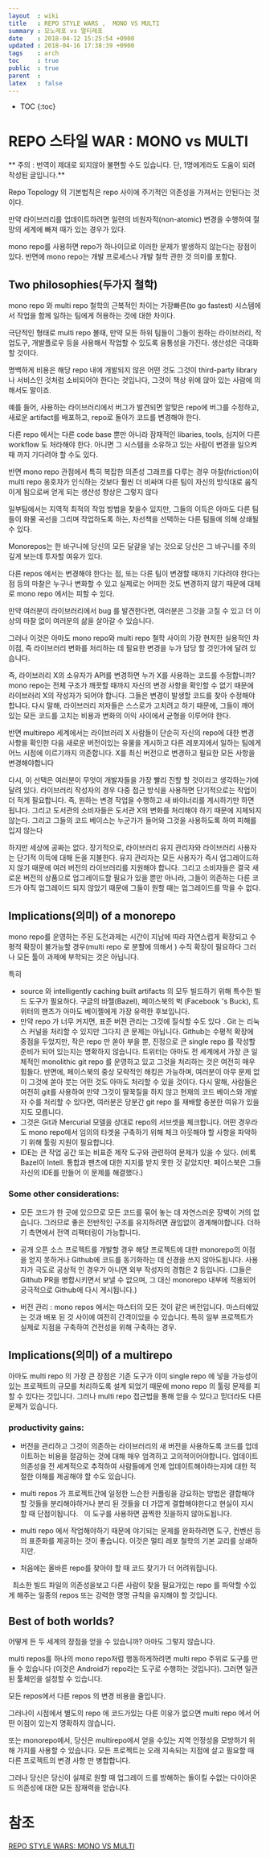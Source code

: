 ```yaml
---
layout  : wiki
title   : REPO STYLE WARS ,  MONO VS MULTI
summary : 모노레포 vs 멀티레포
date    : 2018-04-12 15:25:54 +0900
updated : 2018-04-16 17:38:39 +0900
tags    : arch
toc     : true
public  : true
parent  : 
latex   : false
---
```

* TOC
{:toc}

# REPO 스타일 WAR : MONO vs MULTI
** 주의 : 번역이 제대로 되지않아 불편할 수도 있습니다. 단, 1명에게라도 도움이 되려 작성된 글입니다.**

Repo Topology 의 기본법칙은 repo 사이에 주기적인 의존성을 가져서는 안된다는 것이다.

만약 라이브러리를 업데이트하려면 일련의 비원자적(non-atomic) 변경을 수행하여 절망의 세계에 빠져 때가 있는 경우가 있다.

mono repo를 사용하면 repo가 하나이므로 이러한 문제가 발생하지 않는다는 장점이 있다.
반면에 mono repo는 개발 프로세스나 개발 철학 관한 것 의미를 포함다.

## Two philosophies(두가지 철학)
mono repo 와 multi repo 철학의 근복적인 차이는 가장빠른(to go fastest) 시스템에서 작업을 함께 일하는 팀에게 허용하는 것에 대한 차이다.

극단적인 형태로 multi repo 볼때, 만약 모든 하위 팀들이 그들이 원하는 라이브러리, 작업도구, 개발플로우 등을 사용해서 작업할 수 있도록 융통성을 가진다.
생산성은 극대화 할 것이다.

명백하게 비용은 해당 repo 내에 개발되지 않은 어떤 것도 그것이 third-party library나 서비스인 것처럼 소비되어야 한다는 것입니다, 그것이 책상 위에 앉아 있는 사람에 의해서도 말이죠.

예를 들어, 사용하는 라이브러리에서 버그가 발견되면 알맞은 repo에 버그를 수정하고,
새로운 artifact를 배포하고, repo로 돌아가 코드를 변경해야 한다.

다른 repo 에서는 다른 code base 뿐만 아니라 잠재적인 libaries, tools, 심지어 다른 workflow 도 처라해야 한다. 아니면 그 시스템을 소유하고 있는 사람이 변경을 일으켜때 까지 기다려야 할 수도 있다.

반면 mono repo 관점에서 특히 복잡한 의존성 그래프를 다루는 경우 마찰(friction)이 multi repo 옹호자가 인식하는 것보다 훨씬 더 비싸며 다른 팀이 자신의 방식대로 움직이게 됨으로써 얻게 되는 생산성 향상은 그렇지 않다

일부팀에서는 지역적 최적의 작업 방법을 찾을수 있지만, 그들의 이득은 아마도 다른 팀들이 화물 곡선을 그리며 작업하도록 하는, 차선책을 선택하는 다른 팀들에 의해 상쇄될 수 있다.

Monorepos는 한 바구니에 당신의 모든 달걀을 넣는 것으로 당신은 그 바구니를 주의 깊게 보는데 투자할 여유가 있다. 

다른 repos 에서는 변경해야 한다는 점, 또는 다른 팀이 변경할 때까지 기다려야 한다는 점 등의 마찰은 누구나 변화할 수 있고 실제로는 어떠한 것도 변경하지 않기 때문에 대체로 mono repo 에서는 피할 수 있다. 

만약 여러분이 라이브러리에서 bug 를 발견한다면, 여러분은 그것을 고칠 수 있고 더 이상의 마찰 없이 여러분의 삶을 살아갈 수 있습니다. 

그러나 이것은 아마도 mono repo와 multi repo 철학 사이의 가장 현저한 실용적인 차이점, 즉 라이브러리 변화를 처리하는 데 필요한 변경을 누가 담당 할 것인가에 달려 있습니다.

즉, 라이브러리 X의 소유자가 API를 변경하면 누가 X를 사용하는 코드를 수정합니까? mono repo는 전체 구조가 깨끗할 때까지 자신의 변경 사항을 확인할 수 없기 때문에 라이브러리 X의 작성자가 되어야 합니다. 그들은 변경이 발생할 코드를 찾아 수정해야 합니다. 다시 말해, 라이브러리 저자들은 스스로가 고치려고 하기 때문에, 그들이 깨어 있는 모든 코드를 고치는 비용과 변화의 이익 사이에서 균형을 이루어야 한다.


반면 multirepo 세계에서는 라이브러리 X 사람들이 단순히 자신의 repo에 대한 변경 사항을 확인한 다음 새로운 버전이있는 유물을 게시하고 다른 레포지에서 일하는 팀에게 어느 시점에 이르기까지 의존합니다. X를 최신 버전으로 변경하고 필요한 모든 사항을 변경해야합니다

다시, 이 선택은 여러분이 무엇이 개발자들을 가장 빨리 진할 할 것이라고 생각하는가에 달려 있다. 라이브러리 작성자의 경우 다중 접근 방식을 사용하면 단기적으로는 작업이 더 적게 필요합니다. 즉, 원하는 변경 작업을 수행하고 새 바이너리를 게시하기만 하면 됩니다. 그리고 도서관의 소비자들은 도서관 X의 변화를 처리해야 하기 때문에 지체되지 않는다. 그리고 그들의 코드 베이스는 누군가가 들어와 그것을 사용하도록 하여 피해를 입지 않는다

하지만 세상에 공짜는 없다. 장기적으로, 라이브러리 유지 관리자와 라이브러리 사용자는 단기적 이득에 대해 돈을 지불한다. 유지 관리자는 모든 사용자가 즉시 업그레이드하지 않기 때문에 여러 버전의 라이브러리를 지원해야 합니다. 그리고 소비자들은 결국 새로운 버전의 상품으로 업그레이드할 필요가 있을 뿐만 아니라, 그들이 의존하는 다른 코드가 아직 업그레이드 되지 않았기 때문에 그들이 원할 때는 업그레이드를 막을 수 없다.

## Implications(의미) of a monorepo
mono repo를 운영하는 주된 도전과제는 시간이 지남에 따라 자연스럽게 확장되고
수평적 확장이 불가능할 경우(multi repo 로 분할에 의해서 ) 
수직 확장이 필요하다 그러나  모든 툴이 과제에 부학되는 것은 아닙니다.

특히
* source 와 intelligently caching built artifacts 의 모두 빌드하기 위해 특수한 빌드 도구가 필요하다. 구글의 바젤(Bazel), 페이스북의 벅 (Facebook 's Buck), 트위터의 팬츠가 아마도 베이젤에게 가장 유력한 후보입니다.
* 만약 repo 가 너무 커지면, 표준 버젼 관리는 그것에 질식할 수도 있다 .
  Git 는 리눅스 커널을 처리할 수 있지만 그다지 큰 문제는 아닙니다.
 Github는 수평적 확장에 중점을 두었지만, 작은 repo 만 쏟아 부을 뿐, 진정으로 큰 single repo 를 작성할 준비가 되어 있는지는 명확하지 않습니다. 
 트위터는 아마도 전 세계에서 가장 큰 일체적인 monolithic git repo 를 운영하고 있고 그것을 처리하는 것은 여전히 매우 힘들다. 
 반면에, 페이스북의 중상 모략적인 해킹은 가능하며, 여러분이 아무 문제 없이 그것에 쏟아 붓는 어떤 것도 아마도 처리할 수 있을 것이다. 
 다시 말해, 사람들은 여전히 git를 사용하여 만약 그것이 딸꾹질을 하지 않고 현재의 코드 베이스와 개발자 수를 처리할 수 있다면, 여러분은 당분간 git repo 를 재배할 충분한 여유가 있을지도 모릅니다.
* 그것은 Git과 Mercurial 모델을 상대로 repo의 서브셋을 체크합니다. 
  어떤 경우라도 mono repo에서 임의의 타겟을 구축하기 위해 체크 아웃해야 할 사항을 파악하기 위해 툴링 지원이 필요합니다. 
* IDE는 큰 작업 공간 또는 비표준 제작 도구와 관련하여 문제가 있을 수 있다. (비록 Bazel이 Intell. 통합과 팬츠에 대한 지지를 받지 못한 것 같았지만. 페이스북은 그들 자신의 IDE를 만들어 이 문제를 해결했다.)

### Some other considerations:
* 모든 코드가 한 곳에 있으므로 모든 코드를 묶어 놓는 데 자연스러운 장벽이 거의 없습니다. 
그러므로 좋은 전반적인 구조를 유지하려면 끊임없이 경계해야합니다. 
더하기 측면에서 전역 리팩터링이 가능합니다.

* 공개 오픈 소스 프로젝트를 개발할 경우 해당 프로젝트에 대한 monorepo의 이점을 얻지 못하거나 Github에 코드를 동기화하는 데 신경을 쓰지 않아도됩니다. 사용자가 극도로 공상적 인 경우가 아니면 외부 작성자의 경험은 2 등입니다. (그들은 Github PR을 병합시키면서 보낼 수 없으며, 그 대신 monorepo 내부에 적용되어 궁극적으로 Github에 다시 게시됩니다.)

* 버전 관리 : mono repos 에서는 마스터의 모든 것이 같은 버전입니다. 마스터에있는 것과 배포 된 것 사이에 여전히 간격이있을 수 있습니다. 특히 일부 프로젝트가 실제로 지점을 구축하여 건전성을 위해 구축하는 경우.


## Implications(의미) of a multirepo
아마도 multi repo 의 가장 큰 장점은 기존 도구가 이미 single repo 에 넣을 가능성이있는 프로젝트의 규모를 처리하도록 설계 되었기 때문에 mono repo 의 툴링 문제를 피할 수 있다는 것입니다. 
그러나 multi repo 접근법을 통해 얻을 수 있다고 믿더라도 다른 문제가 있습니다.


### productivity gains:
* 버전을 관리하고 그것이 의존하는 라이브러리의 새 버전을 사용하도록 코드를 업데이트하는 비용을 절감하는 것에 대해 매우 엄격하고 고의적이어야합니다.
업데이트 의존성을 전 세계적으로 추적하여 사람들에게 언제 업데이트해야하는지에 대한 적절한 이해를 제공해야 할 수도 있습니다.

* multi repos 가 프로젝트간에 일정한 느슨한 커플링을 강요하는 방법은 결합해야 할 것들을 분리해야하거나 분리 된 것들을 더 가깝게 결합해야한다고 현실이 지시 할 때 단점이됩니다.
  이 도구를 사용하면 끔찍한 짓을하지 않아도됩니다.

* multi repo 에서 작업해야하기 때문에 야기되는 문제를 완화하려면 도구, 컨벤션 등의 표준화를 제공하는 것이 좋습니다.
이것은 멀티 레포 철학의 기본 교리를 상쇄하지만.

* 처음에는 올바른 repo를 찾아야 할 때 코드 찾기가 더 어려워집니다.

  최소한 빌드 파일의 의존성을보고 다른 사람이 찾을 필요가있는 repo 를 파악할 수있게 해주는 일종의 repos 또는 강력한 명명 규칙을 유지해야 할 것입니다.


## Best of both worlds?
어떻게 든 두 세계의 장점을 얻을 수 있습니까? 아마도 그렇지 않습니다.

multi repos를 하나의 mono repo처럼 행동하게하려면 multi repo 주위로 도구를 만들 수 있습니다 (이것은 Android가 repo라는 도구로 수행하는 것입니다). 그러면 일관된 툴체인을 설정할 수 있습니다.

모든 repos에서 다른 repos 의 변경 비용을 줄입니다.

그러나이 시점에서 별도의 repo 에 코드가있는 다른 이유가 없으면 multi repo 에서 어떤 이점이 있는지 명확하지 않습니다.

또는 monorepo에서, 당신은 multirepo에서 얻을 수있는 지역 안정성을 모방하기 위해 가지를 사용할 수 있습니다. 모든 프로젝트는 오래 지속되는 지점에 살고 필요할 때 다른 프로젝트의 변경 사항 만 병합합니다.


그러나 당신은 당신이 실제로 원할 때 업그레이 드를 방해하는 돌이킬 수없는 다이아몬드 의존성에 대한 모든 잠재력을 얻습니다.



# 참조
[REPO STYLE WARS: MONO VS MULTI](http://www.gigamonkeys.com/mono-vs-multi/)

